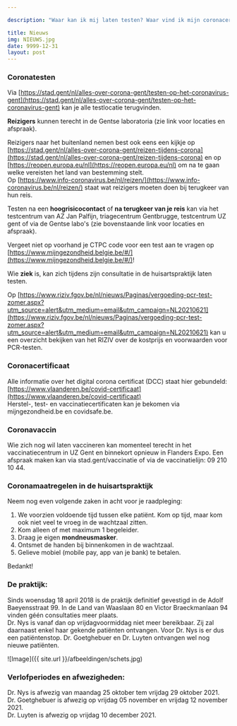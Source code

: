 ```yaml
---

description: "Waar kan ik mij laten testen? Waar vind ik mijn coronacertificaat? Welke zijn de laatste coronamaatregelen? Wanneer is mijn dokter in verlof?"

title: Nieuws
img: NIEUWS.jpg
date: 9999-12-31
layout: post
---
```


### Coronatesten
Via [https://stad.gent/nl/alles-over-corona-gent/testen-op-het-coronavirus-gent](https://stad.gent/nl/alles-over-corona-gent/testen-op-het-coronavirus-gent) kan je alle testlocatie terugvinden.<br>

**Reizigers** kunnen terecht in de Gentse laboratoria (zie link voor locaties en afspraak).<br>

Reizigers naar het buitenland nemen best ook eens een kijkje op [https://stad.gent/nl/alles-over-corona-gent/reizen-tijdens-corona](https://stad.gent/nl/alles-over-corona-gent/reizen-tijdens-corona) en op [https://reopen.europa.eu/nl](https://reopen.europa.eu/nl) om na te gaan welke vereisten het land van bestemming stelt.<br>
Op [https://www.info-coronavirus.be/nl/reizen/](https://www.info-coronavirus.be/nl/reizen/) staat wat reizigers moeten doen bij terugkeer van hun reis. <br>

Testen na een **hoogrisicocontact** of **na terugkeer van je reis** kan via het testcentrum van AZ Jan Palfijn, triagecentrum Gentbrugge, testcentrum UZ gent of via de Gentse labo's (zie bovenstaande link voor locaties en afspraak).<br>

Vergeet niet op voorhand je CTPC code voor een test aan te vragen op [https://www.mijngezondheid.belgie.be/#/](https://www.mijngezondheid.belgie.be/#/)!
  
Wie **ziek** is, kan zich tijdens zijn consultatie in de huisartspraktijk laten testen. <br>

Op [https://www.riziv.fgov.be/nl/nieuws/Paginas/vergoeding-pcr-test-zomer.aspx?utm_source=alert&utm_medium=email&utm_campaign=NL20210621](https://www.riziv.fgov.be/nl/nieuws/Paginas/vergoeding-pcr-test-zomer.aspx?utm_source=alert&utm_medium=email&utm_campaign=NL20210621)  kan u een overzicht bekijken van het RIZIV over de kostprijs en voorwaarden voor PCR-testen.

### Coronacertificaat
Alle informatie over het digital corona certificat (DCC) staat hier gebundeld: [https://www.vlaanderen.be/covid-certificaat](https://www.vlaanderen.be/covid-certificaat) <br>
Herstel-, test- en vaccinatiecertificaten kan je bekomen via mijngezondheid.be en covidsafe.be.<br>

### Coronavaccin
Wie zich nog wil laten vaccineren kan momenteel terecht in het vaccinatiecentrum in UZ Gent en binnekort opnieuw in Flanders Expo. Een afspraak maken kan via stad.gent/vaccinatie of via de vaccinatielijn: 09 210 10 44.
  
### Coronamaatregelen in de huisartspraktijk

Neem nog even volgende zaken in acht voor je raadpleging: <br>

1. We voorzien voldoende tijd tussen elke patiënt. Kom op tijd, maar kom ook niet veel te vroeg in de wachtzaal zitten. <br>
2. Kom alleen of met maximum 1 begeleider.<br>
3. Draag je eigen **mondneusmasker**.<br>
4. Ontsmet de handen bij binnenkomen in de wachtzaal.<br>
5. Gelieve mobiel (mobile pay, app van je bank) te betalen. <br>

Bedankt!<br>

### De praktijk:

Sinds woensdag 18 april 2018 is de praktijk definitief gevestigd in de Adolf Baeyensstraat 99. In de Land van Waaslaan 80 en Victor Braeckmanlaan 94 vinden géén consultaties meer plaats. <br>
Dr. Nys is vanaf dan op vrijdagvoormiddag niet meer bereikbaar. Zij zal daarnaast enkel haar gekende patiënten ontvangen. Voor Dr. Nys is er dus een patiëntenstop. Dr. Goetghebuer en Dr. Luyten ontvangen wel nog nieuwe patiënten. <br> 

![Image]({{ site.url }}/afbeeldingen/schets.jpg)



### Verlofperiodes en afwezigheden:
Dr. Nys is afwezig van maandag 25 oktober tem vrijdag 29 oktober 2021. <br>
Dr. Goetghebuer is afwezig op vrijdag 05 november en vrijdag 12 november 2021. <br>
Dr. Luyten is afwezig op vrijdag 10 december 2021.


